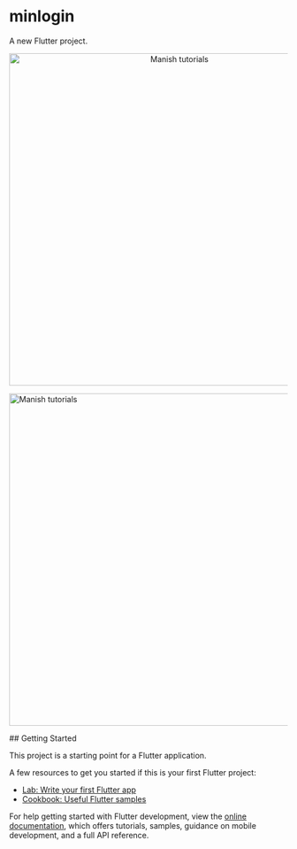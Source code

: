 # minlogin

A new Flutter project.
<p align="center">
<img width=600 src = "https://blogger.googleusercontent.com/img/b/R29vZ2xl/AVvXsEggiurWkpkKrEGEzrai-dcIoZYGxbCEq4BvhUVTs6EhrXHzBhpKc1uY_E627uQaWOivuzm60WGRgXfxGM81ctE_u01hKaUtj-QMiAdD4dPaPI1kBzyl-Pp7V7D8SKH1d2p6b1xeeWrpx9xfsFRKaniHR8kYB8kZgHzZpnmOcHL_UDSuFkrioLioGqUzIQ/s1600/Screenshot_1668397784.png
"  alt = "Manish tutorials"></p>

<p>
	<img width= 600 src="
https://blogger.googleusercontent.com/img/b/R29vZ2xl/AVvXsEggiurWkpkKrEGEzrai-dcIoZYGxbCEq4BvhUVTs6EhrXHzBhpKc1uY_E627uQaWOivuzm60WGRgXfxGM81ctE_u01hKaUtj-QMiAdD4dPaPI1kBzyl-Pp7V7D8SKH1d2p6b1xeeWrpx9xfsFRKaniHR8kYB8kZgHzZpnmOcHL_UDSuFkrioLioGqUzIQ/s1600/Screenshot_1668397784.png
" alt = "Manish tutorials">
</p>
## Getting Started

This project is a starting point for a Flutter application.

A few resources to get you started if this is your first Flutter project:

- [Lab: Write your first Flutter app](https://docs.flutter.dev/get-started/codelab)
- [Cookbook: Useful Flutter samples](https://docs.flutter.dev/cookbook)

For help getting started with Flutter development, view the
[online documentation](https://docs.flutter.dev/), which offers tutorials,
samples, guidance on mobile development, and a full API reference.
